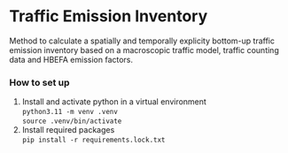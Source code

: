 # Traffic Emission Inventory
Method to calculate a spatially and temporally explicity bottom-up traffic emission inventory based on a macroscopic traffic model, traffic counting data and HBEFA emission factors.

### How to set up

1. Install and activate python in a virtual environment<br>
``python3.11 -m venv .venv``<br>
``source .venv/bin/activate``
2. Install required packages<br>
``pip install -r requirements.lock.txt``
